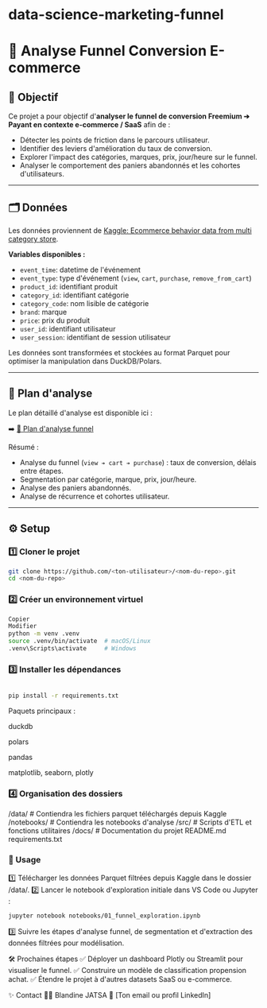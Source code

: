 # data-science-marketing-funnel

# 🛒 Analyse Funnel Conversion E-commerce

## 🎯 Objectif

Ce projet a pour objectif d'**analyser le funnel de conversion Freemium ➔ Payant en contexte e-commerce / SaaS** afin de :
- Détecter les points de friction dans le parcours utilisateur.
- Identifier des leviers d'amélioration du taux de conversion.
- Explorer l'impact des catégories, marques, prix, jour/heure sur le funnel.
- Analyser le comportement des paniers abandonnés et les cohortes d'utilisateurs.

---

## 🗂️ Données

Les données proviennent de [Kaggle: Ecommerce behavior data from multi category store](https://www.kaggle.com/datasets/mkechinov/ecommerce-behavior-data-from-multi-category-store).

**Variables disponibles :**
- `event_time`: datetime de l'événement
- `event_type`: type d'événement (`view`, `cart`, `purchase`, `remove_from_cart`)
- `product_id`: identifiant produit
- `category_id`: identifiant catégorie
- `category_code`: nom lisible de catégorie
- `brand`: marque
- `price`: prix du produit
- `user_id`: identifiant utilisateur
- `user_session`: identifiant de session utilisateur

Les données sont transformées et stockées au format Parquet pour optimiser la manipulation dans DuckDB/Polars.

---

## 📝 Plan d'analyse

Le plan détaillé d'analyse est disponible ici :

➡️ [📄 Plan d'analyse funnel](docs/analysis_plan.md)

Résumé :
- Analyse du funnel (`view ➔ cart ➔ purchase`) : taux de conversion, délais entre étapes.
- Segmentation par catégorie, marque, prix, jour/heure.
- Analyse des paniers abandonnés.
- Analyse de récurrence et cohortes utilisateur.

---

## ⚙️ Setup

### 1️⃣ Cloner le projet

```bash
git clone https://github.com/<ton-utilisateur>/<nom-du-repo>.git
cd <nom-du-repo>
```
### 2️⃣ Créer un environnement virtuel

```bash
Copier
Modifier
python -m venv .venv
source .venv/bin/activate  # macOS/Linux
.venv\Scripts\activate     # Windows
```
### 3️⃣ Installer les dépendances
```bash

pip install -r requirements.txt
```
Paquets principaux :

duckdb

polars

pandas

matplotlib, seaborn, plotly



### 4️⃣ Organisation des dossiers

/data/             # Contiendra les fichiers parquet téléchargés depuis Kaggle
/notebooks/        # Contiendra les notebooks d'analyse
/src/              # Scripts d'ETL et fonctions utilitaires
/docs/             # Documentation du projet
README.md
requirements.txt

### 🚀 Usage
1️⃣ Télécharger les données Parquet filtrées depuis Kaggle dans le dossier /data/.
2️⃣ Lancer le notebook d'exploration initiale dans VS Code ou Jupyter :

```bash
jupyter notebook notebooks/01_funnel_exploration.ipynb
```
3️⃣ Suivre les étapes d'analyse funnel, de segmentation et d'extraction des données filtrées pour modélisation.


🛠️ Prochaines étapes
✅ Déployer un dashboard Plotly ou Streamlit pour visualiser le funnel.
✅ Construire un modèle de classification propension achat.
✅ Étendre le projet à d'autres datasets SaaS ou e-commerce.

✨ Contact
👩‍💻 Blandine JATSA
📧 [Ton email ou profil LinkedIn]
